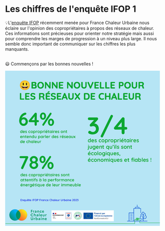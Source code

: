 # Les chiffres de l'enquête IFOP 1

💡L'[enquête IFOP](https://france-chaleur-urbaine.beta.gouv.fr/documentation/enquete\_IFOP.pdf) récemment menée pour France Chaleur Urbaine nous éclaire sur l'opinion des copropriétaires à propos des réseaux de chaleur. Ces informations sont précieuses pour orienter notre stratégie mais aussi pour comprendre les marges de progression à un niveau plus large. Il nous semble donc important de communiquer sur les chiffres les plus manquants.

\
😃 Commençons par les bonnes nouvelles !

![](.gitbook/assets/ChiffreEnquete01.jpg)
